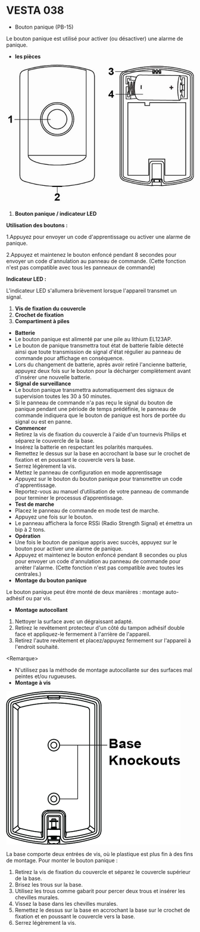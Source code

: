 # VESTA 038

-   Bouton panique (PB-15)

Le bouton panique est utilisé pour activer (ou désactiver) une alarme de panique.

-   **les pièces**

![](<.gitbook/assets/0 (7) (1).jpeg>)

1.  **Bouton panique / indicateur LED**

**Utilisation des boutons :**

1.Appuyez pour envoyer un code d'apprentissage ou activer une alarme de panique.

2.Appuyez et maintenez le bouton enfoncé pendant 8 secondes pour envoyer un code d'annulation au panneau de commande. (Cette fonction n'est pas compatible avec tous les panneaux de commande)

**Indicateur LED :**

L'indicateur LED s'allumera brièvement lorsque l'appareil transmet un signal.

1.  **Vis de fixation du couvercle**
2.  **Crochet de fixation**
3.  **Compartiment à piles**

-   **Batterie**
-   Le bouton panique est alimenté par une pile au lithium EL123AP.
-   Le bouton de panique transmettra tout état de batterie faible détecté ainsi que toute transmission de signal d'état régulier au panneau de commande pour affichage en conséquence.
-   Lors du changement de batterie, après avoir retiré l'ancienne batterie, appuyez deux fois sur le bouton pour la décharger complètement avant d'insérer une nouvelle batterie.
-   **Signal de surveillance**
-   Le bouton panique transmettra automatiquement des signaux de supervision toutes les 30 à 50 minutes.
-   Si le panneau de commande n'a pas reçu le signal du bouton de panique pendant une période de temps prédéfinie, le panneau de commande indiquera que le bouton de panique est hors de portée du signal ou est en panne.
-   **Commencer**
-   Retirez la vis de fixation du couvercle à l'aide d'un tournevis Philips et séparez le couvercle de la base.
-   Insérez la batterie en respectant les polarités marquées.
-   Remettez le dessus sur la base en accrochant la base sur le crochet de fixation et en poussant le couvercle vers la base.
-   Serrez légèrement la vis.
-   Mettez le panneau de configuration en mode apprentissage
-   Appuyez sur le bouton du bouton panique pour transmettre un code d'apprentissage.
-   Reportez-vous au manuel d’utilisation de votre panneau de commande pour terminer le processus d’apprentissage.
-   **Test de marche**
-   Placez le panneau de commande en mode test de marche.
-   Appuyez une fois sur le bouton.
-   Le panneau affichera la force RSSi (Radio Strength Signal) et émettra un bip à 2 tons.
-   **Opération**
-   Une fois le bouton de panique appris avec succès, appuyez sur le bouton pour activer une alarme de panique.
-   Appuyez et maintenez le bouton enfoncé pendant 8 secondes ou plus pour envoyer un code d'annulation au panneau de commande pour arrêter l'alarme. (Cette fonction n'est pas compatible avec toutes les centrales.)
-   **Montage du bouton panique**

Le bouton panique peut être monté de deux manières : montage auto-adhésif ou par vis.

-   **Montage autocollant**

1.  Nettoyer la surface avec un dégraissant adapté.
2.  Retirez le revêtement protecteur d'un côté du tampon adhésif double face et appliquez-le fermement à l'arrière de l'appareil.
3.  Retirez l'autre revêtement et placez/appuyez fermement sur l'appareil à l'endroit souhaité.

&lt;Remarque>

-   N'utilisez pas la méthode de montage autocollante sur des surfaces mal peintes et/ou rugueuses.
-   **Montage à vis**

![](<.gitbook/assets/1 (4) (1).jpeg>)

La base comporte deux entrées de vis, où le plastique est plus fin à des fins de montage. Pour monter le bouton panique :

1.  Retirez la vis de fixation du couvercle et séparez le couvercle supérieur de la base.
2.  Brisez les trous sur la base.
3.  Utilisez les trous comme gabarit pour percer deux trous et insérer les chevilles murales.
4.  Vissez la base dans les chevilles murales.
5.  Remettez le dessus sur la base en accrochant la base sur le crochet de fixation et en poussant le couvercle vers la base.
6.  Serrez légèrement la vis.
